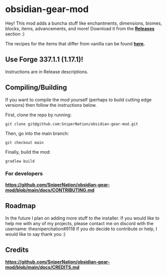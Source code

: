 # obsidian-gear-mod

Hey! This mod adds a buncha stuff like enchantments, dimensions, biomes, blocks, items, advancements, and more! Download it from the <b><a href="https://github.com/SniperNation/obsidian-gear-mod/releases">Releases</a></b> section :)

The recipes for the items that differ from vanilla can be found <b><a href="https://imgur.com/a/N62zrhI">here</a>. </b>

## Use Forge 337.1.1 (1.17.1)!

Instructions are in Release descriptions.

## Compiling/Building
If you want to compile the mod yourself (perhaps to build cutting edge versions) then follow the instructions below. <br>

First, clone the repo by running:
  ```
  git clone git@github.com:SniperNation/obsidian-gear-mod.git
  ```
Then, go into the main branch:
  ```
  git checkout main
  ```
Finally, build the mod:
  ```
  gradlew build
  ```

### For developers
**https://github.com/SniperNation/obsidian-gear-mod/blob/main/docs/CONTRIBUTING.md**

## Roadmap

In the future I plan on adding more stuff to the installer. If you would like to help me with any of my projects, please contact me on discord with the username: thesnipercitation#9118
If you do decide to contribute or help, I would like to say thank you :)

## Credits
**https://github.com/SniperNation/obsidian-gear-mod/blob/main/docs/CREDITS.md**
